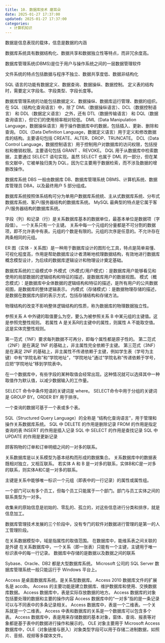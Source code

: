```yaml
---
title: 10. 数据库技术 磨耳朵
date: 2025-01-27 17:37:00
updated: 2025-01-27 17:37:00
categories:
  - 计算机知识
---
```


数据是信息表现的载体，信息是数据的内涵

数据库系统具有数据结构化、数据共享和数据独立性等特点，而非冗余度高。

数据库管理系统(DBMS)是位于用户与操作系统之间的一层数据管理软件

文件系统的特点包括数据与程序不独立、数据共享度低、数据非结构化

SQL 语言的功能有数据定义、数据查询、数据操纵、数据控制。
定义表的结构时，需要定义字段名、字段类型、字段长度等。
<!-- more -->

数据库管理系统的功能包括数据定义、数据操纵、数据库运行管理、数据的组织。
在 SQL（结构化查询语言）中，除了 DML（数据操纵语言）、DCL（数据控制语言） 和 DDL（数据定义语言） 之外，还有 DTL（数据传输语言） 和 DQL（数据查询语言），但它们的使用频率相对较低。
DML（Data Manipulation Language，数据操纵语言）用于操作数据库中的数据，包括插入、更新、删除和查询。
DDL（Data Definition Language，数据定义语言）用于定义和修改数据库的结构。主要语句包括 CREATE、ALTER、DROP、TRUNCATE。
DCL（Data Control Language，数据控制语言）用于控制用户对数据库的访问权限，包括授权和撤销权限。主要语句包括 GRANT 、REVOKE。
DQL 用于从数据库中检索数据，主要通过 SELECT 语句实现。虽然 SELECT 也属于 DML 的一部分，但在某些文献中，它被单独归类为 DQL，因为它主要用于数据检索，而不涉及数据的增删改操作。

数据库系统 DBS 一般由数据库 DB、数据库管理系统 DBMS、计算机系统、数据库管理员 DBA，以及最终用户 5 部分组成。

数据库系统按照体系结构可分为单用户数据库系统统、主从式数据库系统、分布式数据库系统、客户/服务器结构的数据库系统。
MySQL 最典型的特点是它属于客户/服务器结构的数据库系统。

字段（列）和记录（行）是关系数据库基本的数据单位，最基本单位是数据项（字段值）。
一个关系只有一个主键。
关系中每一个元组的分量都是不可分割的数据项，即不允许表中有表。元组的个数是有限的。元组的次序是任意的。不允许存在两条相同的元组。

ER 图（实体 - 关系图）是一种用于数据库设计的图形化工具，特点是简单易懂、可视化程度高，作用是帮助数据库设计者清晰地梳理数据结构，有效地进行数据库概念模型设计，为后续的数据库逻辑设计和物理设计奠定基础。

数据库系统的三级模式中
外模式（外模式/用户模式）：是数据库用户能够看见和使用的局部数据的逻辑结构和特征的描述，是数据库用户的数据视图。
模式（概念模式）：是数据库中全体数据的逻辑结构和特征的描述，是所有用户的公共数据视图，是数据库的整体逻辑表示。
内模式（存储模式）：是数据物理存储的描述，是数据在数据库内部的表示方式，包括存储结构和存储方法。

物理结构的改变不影响整体逻辑结构的性质，称为数据库的物理数据独立性。

参照关系 A 中外键的取值要么为空，要么为被参照关系 B 中某元组的主键值。这是参照完整性规则。
若属性 A 是关系R的主键中的属性，则属性 A 不能取空值。这是实体完整性规则。

第一范式（1NF）要求每列数据不可再分，即每个属性都是原子性的。
第二范式（2NF）是在满足 1NF 的基础上，非主属性完全依赖于主键。
第三范式（3NF）是在满足 2NF 的基础上，非主属性不传递依赖于主键，例如学生表（学号为主键）中有“学院名称”和“学院地址”，“学院地址”通过“学院名称”传递依赖于学号，应把“学院地址”移到学院表中。

在一个数据库中，有些字段的某种取值会经常出现。这种情况就可以选择其中一种取值作为默认值，以减少数据输入的工作量。

SELECT 命令中条件短语的关键词是 where。
SELECT命令中用于分组的关键词是 GROUP BY。ORDER BY 用于排序。

一个查询的数据可基于一个表或多个表。

SQL（Structured Query Language）的全称是 “结构化查询语言”，用于管理和操作关系数据库系统。
SQL 中 DELETE 的作用是删除记录
FROM 的作用是指定查询的表
INSERT 的作用是插入记录
SQL 中 SELECT 的作用是查找记录
SQL 中 UPDATE 的作用是更新记录

顾客购物的订单和订单明细之间的一对多的联系。

关系数据库是以关系模型为基本结构而形成的数据集合。
关系数据库中的数据表既相对独立，又相互联系。
若实体 A 和 B 是一对多的联系，实体B和C是一对多的联系，则实体A和C是一对多的联系。

主键是关系中能够唯一标识一个元组（即表中的一行记录）的属性或属性组。

一个部门可以有多个员工，但每个员工只能属于一个部门。部门与员工实体之间的联系类型为一对多。

收集来的原始信息是初始的、零乱的、孤立的，对这些信息进行分类和排序，就是信息加工。

数据库管理技术发展的三个阶段中，没有专门的软件对数据进行管理的是第一的人工管理阶段。

在关系数据模型中，域是指属性的取值范围。
在数据库中，能维系表之间关联的是外键
在关系数据库中，一个关系（即一张表）只能有一个主键，主键用于唯一标识表中的每一行记录。
数据库中存储的是数据以及数据之间的联系

Sybase、Oracle、DB2 都是大型数据库系统。
Microsoft 公司的 SQL Server 数据库管理系统一般只能运行于 Windows 平台上。

Access 是桌面数据库系统。是关系型数据库。
Access 2010 数据库文件的扩展名是 accdb。
Access 的主要功能是建立数据库、维护数据库和使用、交换数据库数据。
Access 数据库中，表是实际存放数据的地方。
Access 数据库的对象包括要处理的数据和主要的操作内容
Access 数据库中的“一对多”指的是一条记录可以与不同表中的多条记录相关。
Access 数据库中，表是一个二维表。一个关系就是一个二维表。
Access 中表和数据库的关系是一个数据库可以包含多个表。
Access 数据库中，表是用来存储数据的基本对象，窗体、查询、报表等对象都是基于表中的数据进行操作和展示的。
OLE 对象主要用于 Microsoft Access 数据库中，OLE（对象链接与嵌入）对象类型字段可以用于存储二进制数据，如照片、音频、视频等多媒体文件。
